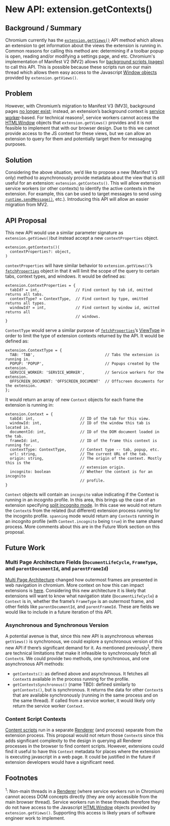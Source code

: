 # New API: extension.getContexts()

## Background / Summary

Chromium currently has the
<code>[extension.getViews()](https://developer.chrome.com/docs/extensions/reference/extension/#method-getViews)</code>
API method which allows an extension to get information about the views the
extension is running in. Common reasons for calling this method are: determining
if a toolbar popup is open, reading and/or modifying a settings page, and etc.
Chromium's implementation of Manifest V2 (MV2) allows for
[background scripts (pages)](https://developer.chrome.com/docs/extensions/mv2/background_pages/)
to call this API. This is possible because these scripts run on our main thread
which allows them easy access to the Javascript
[Window objects](http://go/mdn/API/Window#instance_properties) provided by
<code>extension.getViews()</code>.

## Problem

However, with Chromium’s migration to Manifest V3 (MV3), background pages
[no longer exist](https://developer.chrome.com/docs/extensions/mv3/migrating_to_service_workers/);
instead, an extension’s background context is
[service worker](https://developer.chrome.com/docs/workbox/service-worker-overview/)-based.
For technical reasons<sup>[1](#footnotes)</sup>, service workers cannot access
the [HTMLWindow](http://go/mdn/API/Window#instance_properties) objects that
`extension.getViews()` provides and it is not feasible to implement that with
our browser design. Due to this we cannot provide access to the JS context for
these views, but we can allow an extension to query for them and potentially
target them for messaging purposes.

## Solution

Considering the above situation, we’d like to propose a new (Manifest V3 only)
method to asynchronously provide metadata about the view that is still useful
for an extension: `extension.getContexts()`. This will allow extension service
workers (or other contexts) to identify the active contexts in the extension.
For example, this can be used to target messages to send using
<code>[runtime.sendMessage()](https://developer.chrome.com/docs/extensions/reference/runtime/#method-sendMessage)</code>,
etc.). Introducing this API will allow an easier migration from MV2.

## API Proposal

This new API would use a similar parameter signature as
`extension.getViews()`but instead accept a new `contextProperties` object.

```
extension.getContexts()(
  contextProperties?: object,
)
```

`contextProperties` will have similar behavior to `extension.getViews()`’s
<code>[fetchProperties](https://developer.chrome.com/docs/extensions/reference/extension/#method-getViews)</code>
object in that it will limit the scope of the query to certain tabs, context
types, and windows. It would be defined as:

```
extension.ContextProperties = {
  tabId? = int,                // Find context by tab id, omitted returns all tabs.
  contextType? = ContextType,  // Find context by type, omitted returns all types.
  windowId? = int,             // Find context by window id, omitted returns all
                               // windows.
}
```

`ContextType` would serve a similar purpose of
<code>[fetchProperties](https://developer.chrome.com/docs/extensions/reference/extension/#method-getViews)</code>’s
[ViewType](https://developer.chrome.com/docs/extensions/reference/extension/#type-ViewType)
in order to limit the type of extension contexts returned by the API. It would
be defined as:

```
extension.ContextType = {
  TAB: 'TAB',                               // Tabs the extension is running in.
  POPUP: 'POPUP',                           // Popups created by the extension.
  SERVICE_WORKER: 'SERVICE_WORKER',         // Service workers for the extension.
  OFFSCREEN_DOCUMENT: 'OFFSCREEN_DOCUMENT'  // Offscreen documents for the extension.
};
```

It would return an array of new `Context` objects for each frame the extension
is running in:

```
extension.Context = {
  tabId: int,                    // ID of the tab for this view.
  windowId: int,                 // ID of the window this tab is located in.
  documentId: int,               // ID of the DOM document loaded in the tab.
  frameId: int,                  // ID of the frame this context is running for.
  contextType: ContextType,      // Context type -- tab, popup, etc.
  url: string,                   // The current URL of the tab.
  origin: string,                // The origin of the context. Mostly this is the
                                 // extension origin.
  incognito: boolean             // Whether the context is for an incognito
                                 // profile.
}
```

`Context` objects will contain an `incognito` value indicating if the Context is
running in an incognito profile. In this area, this brings up the case of an
extension specifying
[split incognito mode](https://developer.chrome.com/docs/extensions/mv3/manifest/incognito/#split).
In this case we would not return the <code>Context</code>s from the related (but
different) extension process running for the incognito profile.
<code>spanning</code> mode would return any <code>Context</code>s running in an
incognito profile (with <code>Context.incognito</code> being <code>true</code>)
in the same shared process. More comments about this are in the Future Work
section on this proposal.

## Future Work

### Multi Page Architecture Fields (`DocumentLifeCycle`, `FrameType`, and `parentDocumentId`, and `parentFrameId`)

[Multi Page Architecture](http://doc/1NginQ8k0w3znuwTiJ5qjYmBKgZDekvEPC22q0I4swxQ#heading=h.w1qo2n6sr8wn)
changed how outermost frames are presented in web navigation in chromium. More
context on how this can impact extensions is
[here](https://developer.chrome.com/blog/extension-instantnav/). Considering
this new architecture it is likely that extensions will want to know what
navigation state (`DocumentLifeCycle`) a `Context` is in, whether the frame’s
`FrameType` is an outermost frame, and other fields like `parentDocumentId`, and
`parentFrameId`. These are fields we would like to include in a future iteration
of this API.

### Asynchronous and Synchronous Version

A potential avenue is that, since this new API is asynchronous whereas
`getViews()` is synchronous, we could explore a synchronous version of this new
API if there’s significant demand for it. As mentioned
previously<sup>[1](#footnotes)</sup>, there are technical limitations that make
it infeasible to synchronously fetch all `Context`s. We could provide two
methods, one synchronous, and one asynchronous API methods:

*   `getContexts()`: as defined above and asynchronous. It fetches all
    `Context`s available in the process running for the profile.
*   `getContextsSynchronous()` (name TBD): defined similarly to `getContexts()`,
    but is synchronous. It returns the data for other `Context`s that are
    available synchronously (running in the same process and on the same
    thread). If called from a service worker, it would likely only return the
    service worker `Context`.

### Content Script Contexts

[Content scripts](https://developer.chrome.com/docs/extensions/mv3/content_scripts/)
run in a separate
[Renderer](https://developer.chrome.com/blog/inside-browser-part3/) (and
process) separate from the extension process. This proposal would not return
those `Context`s since this adds significant complexity to the design in
querying all Renderer processes in the browser to find content scripts. However,
extensions could find it useful to have this `Context` metadata for places where
the extension is executing javascript in a web page. It could be justified in
the future if extension developers would have a significant need.

## <a name="footnotes">Footnotes</a>

<sup>1</sup>: Non-main threads in a
[Renderer](https://developer.chrome.com/blog/inside-browser-part3/) (where
service workers run in Chromium) cannot access DOM concepts directly (they are
only accessible from the main browser thread). Service workers run in these
threads therefore they do not have access to the Javascript
[HTMLWindow](http://go/mdn/API/Window#instance_properties) objects provided by
`extension.getViews()`. Supporting this access is likely years of software
engineer work to implement.
